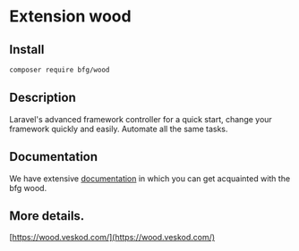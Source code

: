 # Extension wood

## Install
```bash
composer require bfg/wood
```

## Description
Laravel's advanced framework controller for a quick start,
change your framework quickly and easily.
Automate all the same tasks.

## Documentation
We have extensive [documentation](https://wood.veskod.com/documentation/wood-application/install) in which you can get acquainted with the bfg wood.

## More details.
[https://wood.veskod.com/](https://wood.veskod.com/)
